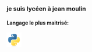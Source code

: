 <h3 align="Left">je suis lycéen à jean moulin</h3>

<p align="left">
</p>

<h4 align="left">Langage le plus maitrisé:</h4>
<p align="left"> <a href="https://www.python.org" target="_blank" rel="noreferrer"> <img src="https://raw.githubusercontent.com/devicons/devicon/master/icons/python/python-original.svg" alt="python" width="40" height="40"/> </a> </p>
